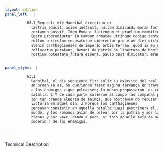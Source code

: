 ```yaml
---
layout: edition
panel_left:  |

          63.1 Sequenti die Hannibal exercitum ex
            castris educit, aciem instruit, nullam dimicandi moram facturus si allicere hostem ad
            certamen possit. Idem Romani faciendum et praelium committendum putant. 2
            Quare progrediuntur in campum armatae utrinque copiae tanta alacritate animorum, ut
            nullum periculum recusaturae uiderentur pro eius diei uictoria consequenda. 3
            Etenim Carthaginenses de imperio orbis terrae, quod in eo ueluti supremo certamine
            collocatum putabant, Romani de patria de libertate de bonis omnibus utrum sua uel in
            hostium potestate futura essent, paulo post dimicaturi erant.
        

panel_right:  |

          63.1
            Hanníbal, el día seguiente fizo salir su exército del real y puso
            en orden la az, no queriendo fazer alguna tardança en travar batalla, si podiesse atraer
            a los enemigos a que peleassen; lo mesmo proposieron los romanos fazer y cometer la
            batalla. 2 Y de cada parte salieron al campo las compañas puestas en armas
            con tan grande alegría de ánimos, que mostravan no recusar peligro alguno por conseguir
            victoria en aquel día. 3 Porque los carthagineses
            pensavan consistir en aquella batalla quasi postrimera el imperio de toda la tierra del
            mundo, y los romanos avían de pelear por la patria y por la libertad y por todos los
            bienes y por veer, dende a poco, si todo aquello avía de ser27 en su
            poderío o de los enemigos.
        

---
```


 Technical Description 